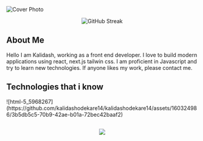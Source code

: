 

![Cover Photo](https://github.com/kalidashodekare14/kalidashodekare14/assets/160324986/8497a8b1-27a2-4fc6-944b-49c854f3f9e8)

<p align="center">
  <img src="https://streak-stats.demolab.com?user=kalidashodekare14" alt="GitHub Streak" />
</p>

## About Me
Hello I am Kalidash, working as a front end developer. I love to build modern applications using react, next.js tailwin css. I am proficient in Javascript and try to learn new technologies. If anyone likes my work, please contact me.

## Technologies that i know
<p>
  ![html-5_5968267](https://github.com/kalidashodekare14/kalidashodekare14/assets/160324986/3b5db5c5-70b9-42ae-b01a-72bec42baaf2)
</p>

##
<p align="center">
  <img src="https://github-readme-stats.vercel.app/api/top-langs/?username=kalidashodekare14" />
</p>
